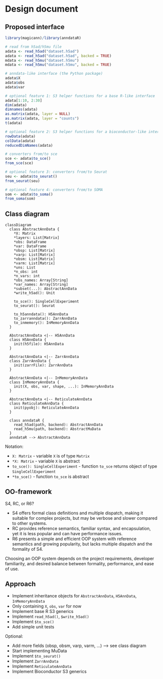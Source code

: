 # Design document

## Proposed interface

``` r
library(magicann)/library(anndataR)

# read from h5ad/h5mu file
adata <- read_h5ad("dataset.h5ad")
adata <- read_h5ad("dataset.h5ad", backed = TRUE)
mdata <- read_h5mu("dataset.h5mu")
mdata <- read_h5mu("dataset.h5mu", backed = TRUE)

# anndata-like interface (the Python package)
adata$X
adata$obs
adata$var

# optional feature 1: S3 helper functions for a base R-like interface
adata[1:10, 2:30]
dim(adata)
dimnames(adata)
as.matrix(adata, layer = NULL)
as.matrix(adata, layer = "counts")
t(adata)

# optional feature 2: S3 helper functions for a bioconductor-like interface
rowData(adata)
colData(adata)
reducedDimNames(adata)

# converters from/to sce
sce <- adata$to_sce()
from_sce(sce)

# optional feature 3: converters from/to Seurat
seu <- adata$to_seurat()
from_seurat(seu)

# optional feature 4: converters from/to SOMA
som <- adata$to_soma()
from_soma(som)
```

## Class diagram

``` mermaid
classDiagram
  class AbstractAnnData {
    *X: Matrix
    *layers: List[Matrix]
    *obs: DataFrame
    *var: DataFrame
    *obsp: List[Matrix]
    *varp: List[Matrix]
    *obsm: List[Matrix]
    *varm: List[Matrix]
    *uns: List
    *n_obs: int
    *n_vars: int
    *obs_names: Array[String]
    *var_names: Array[String]
    *subset(...): AbstractAnnData
    *write_h5ad(): Unit

    to_sce(): SingleCellExperiment
    to_seurat(): Seurat

    to_h5anndata(): H5AnnData
    to_zarranndata(): ZarrAnnData
    to_inmemory(): InMemoryAnnData
  }

  AbstractAnnData <|-- H5AnnData
  class H5AnnData {
    init(h5file): H5AnnData
  }

  AbstractAnnData <|-- ZarrAnnData
  class ZarrAnnData {
    init(zarrFile): ZarrAnnData
  }

  AbstractAnnData <|-- InMemoryAnnData
  class InMemoryAnnData {
    init(X, obs, var, shape, ...): InMemoryAnnData
  }

  AbstractAnnData <|-- ReticulateAnnData
  class ReticulateAnnData {
    init(pyobj): ReticulateAnnData
  }

  class anndataR {
    read_h5ad(path, backend): AbstractAnnData
    read_h5mu(path, backend): AbstractMuData
  }
  anndataR --> AbstractAnnData
```

Notation:

- `X: Matrix` - variable `X` is of type `Matrix`
- `*X: Matrix` - variable `X` is abstract
- `to_sce(): SingleCellExperiment` - function `to_sce` returns object of
  type `SingleCellExperiment`
- `*to_sce()` - function `to_sce` is abstract

## OO-framework

S4, RC, or R6?

- S4 offers formal class definitions and multiple dispatch, making it
  suitable for complex projects, but may be verbose and slower compared
  to other systems.
- RC provides reference semantics, familiar syntax, and encapsulation,
  yet it is less popular and can have performance issues.
- R6 presents a simple and efficient OOP system with reference semantics
  and growing popularity, but lacks multiple dispatch and the formality
  of S4.

Choosing an OOP system depends on the project requirements, developer
familiarity, and desired balance between formality, performance, and
ease of use.

## Approach

- Implement inheritance objects for `AbstractAnnData`, `H5AnnData`,
  `InMemoryAnnData`
- Only containing `X`, `obs`, `var` for now
- Implement base R S3 generics
- Implement `read_h5ad()`, `$write_h5ad()`
- Implement `$to_sce()`
- Add simple unit tests

Optional:

- Add more fields (obsp, obsm, varp, varm, …) –\> see class diagram
- Start implementing MuData
- Implement `$to_seurat()`
- Implement `ZarrAnnData`
- Implement `ReticulateAnnData`
- Implement Bioconductor S3 generics
